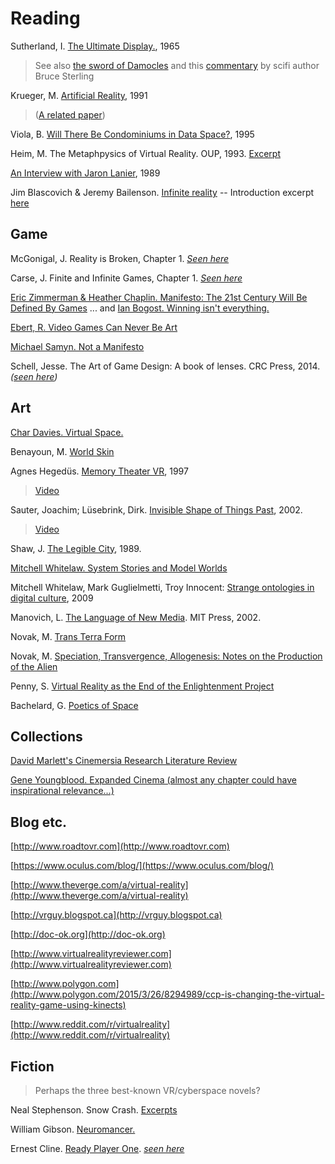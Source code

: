 # Reading

Sutherland, I. [The Ultimate Display.](http://worrydream.com/refs/Sutherland%20-%20The%20Ultimate%20Display.pdf), 1965

> See also [the sword of Damocles](http://en.wikipedia.org/wiki/The_Sword_of_Damocles_(virtual_reality)) and this [commentary](http://www.wired.com/2009/09/augmented-reality-the-ultimate-display-by-ivan-sutherland-1965/) by scifi author Bruce Sterling

Krueger, M. [Artificial Reality](http://www.amazon.ca/Artificial-Reality-2-2nd-Edition/dp/0201522608), 1991

> ([A related paper](http://cast.b-ap.net/arc619f11/wp-content/uploads/sites/8/2011/09/krueger-ResponsiveEnvironments.pdf))

Viola, B. [Will There Be Condominiums in Data Space?](http://classes.design.ucla.edu/Spring06/259M/readings/viola.pdf), 1995

Heim, M. The Metaphpysics of Virtual Reality. OUP, 1993. [Excerpt](http://web.stanford.edu/class/history34q/readings/Michael_Heim/HeimEssenceVR.html)

[An Interview with Jaron Lanier](http://www.jaronlanier.com/jaron%20whole%20earth%20review.pdf), 1989

Jim Blascovich & Jeremy Bailenson. [Infinite reality](http://www.infinitereality.org/authors.html) -- Introduction excerpt [here](http://www.infinitereality.org/book/introduction_excerpt.pdf)


## Game

McGonigal, J. Reality is Broken, Chapter 1. *[Seen here](http://hci.stanford.edu/courses/cs047n/readings/Reality_is_Broken.pdf)*

Carse, J. Finite and Infinite Games, Chapter 1. *[Seen here](http://wtf.tw/ref/carse.pdf)*

[Eric Zimmerman & Heather Chaplin. Manifesto: The 21st Century Will Be Defined By Games](http://kotaku.com/manifesto-the-21st-century-will-be-defined-by-games-1275355204)
... and [Ian Bogost. Winning isn't everything.](https://medium.com/matter/winning-isnt-everything-255b3a26d1cf)

[Ebert, R. Video Games Can Never Be Art](http://www.rogerebert.com/rogers-journal/video-games-can-never-be-art)

[Michael Samyn. Not a Manifesto](http://notgames.org/blog/2010/03/19/not-a-manifesto/)

Schell, Jesse. The Art of Game Design: A book of lenses. CRC Press, 2014. *([seen here](http://www.sfu.ca/~lws2/summercamp/Art_Game_Design.pdf))*

## Art

[Char Davies. Virtual Space.](http://www.immersence.com) 

Benayoun, M. [World Skin](http://www.benayoun.com/projet.php?id=16)

Agnes Hegedüs. [Memory Theater VR](http://www.medienkunstnetz.de/works/memory-theater-vr/), 1997

> [Video](http://zkm.de/en/media/video/agnes-hegedues-memory-theater-vr-1997)

Sauter, Joachim; Lüsebrink, Dirk. [Invisible Shape of Things Past](http://90.146.8.18/en/archives/prix_archive/prix_projekt.asp?iProjectID=2493), 2002.

> [Video](https://vimeo.com/95422036)

Shaw, J. [The Legible City](http://www.jeffrey-shaw.net/html_main/show_work.php?record_id=83), 1989. 

[Mitchell Whitelaw. System Stories and Model Worlds](http://art.runme.org/1140026085-5226-0/system_stories.pdf)

Mitchell Whitelaw, Mark Guglielmetti, Troy Innocent: [Strange ontologies in digital culture](http://teemingvoid.blogspot.ca/2008/04/strange-ontologies.html), 2009

Manovich, L. [The Language of New Media](http://mitpress.mit.edu/books/language-new-media). MIT Press, 2002.

Novak, M. [Trans Terra Form](http://www.krcf.org/krcfhome/PRINT/nonlocated/nlonline/nonMarcos.html)

Novak, M. [Speciation, Transvergence,
Allogenesis: Notes on the Production of the Alien](http://www.mat.ucsb.edu/~marcos/transvergence.pdf) 

Penny, S. [Virtual Reality as the End of the Enlightenment Project](http://simonpenny.net/texts/enlightenment.html)

Bachelard, G. [Poetics of Space](http://www.goodreads.com/book/show/13269.The_Poetics_of_Space)

## Collections

[David Marlett's Cinemersia Research Literature Review](http://www.dmarlett.com/cin-lit-review)

[Gene Youngblood. Expanded Cinema (almost any chapter could have inspirational relevance...)](http://www.vasulka.org/Kitchen/PDF_ExpandedCinema/book.pdf)

## Blog etc.

[http://www.roadtovr.com](http://www.roadtovr.com)

[https://www.oculus.com/blog/](https://www.oculus.com/blog/)

[http://www.theverge.com/a/virtual-reality](http://www.theverge.com/a/virtual-reality)

[http://vrguy.blogspot.ca](http://vrguy.blogspot.ca)

[http://doc-ok.org](http://doc-ok.org)

[http://www.virtualrealityreviewer.com](http://www.virtualrealityreviewer.com)

[http://www.polygon.com](http://www.polygon.com/2015/3/26/8294989/ccp-is-changing-the-virtual-reality-game-using-kinects)

[http://www.reddit.com/r/virtualreality](http://www.reddit.com/r/virtualreality)

## Fiction

> Perhaps the three best-known VR/cyberspace novels?

Neal Stephenson. Snow Crash. [Excerpts](http://www.wenovel.com/topic/snow-crash.html)

William Gibson. [Neuromancer.](http://project.cyberpunk.ru/lib/neuromancer/)

Ernest Cline. [Ready Player One](http://io9.com/5831527/read-the-first-two-chapters-of-ernest-clines-dystopian-gamer-novel-ready-player-one). *[seen here](http://artax.karlin.mff.cuni.cz/~gurss5am/rpo/Ernest%20Cline%20-%20Ready%20Player%20One.pdf)*


